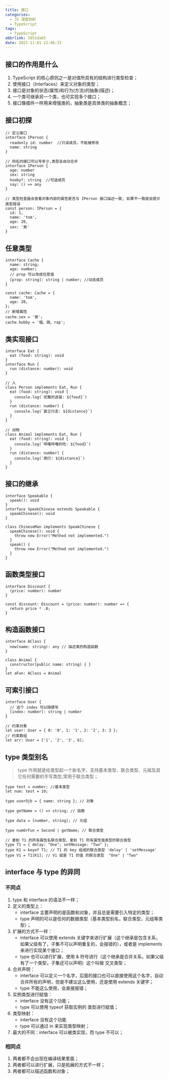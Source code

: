 ```yaml
---
title: 接口
categories:
  - JS 深度剖析
  - TypeScript
tags:
  - TypeScript
abbrlink: 5951da65
date: 2021-11-01 22:46:15
---
```


## 接口的作用是什么
1. TypeScript 的核心原则之一是对值所具有的结构进行类型检查；
2. 使用接口（Interfaces）来定义对象的类型；
3. 接口是对象的状态(属性)和行为(方法)的抽象(描述)；
4. 一个类可继承另一个类，也可实现多个接口；
5. 接口像插件一样用来增强类的，抽象类是具体类的抽象概念；

## 接口初探
```TS
// 定义接口
interface IPerson {
  readonly id: number  //只读成员，不能被修改
  name: string
}

// 同名的接口可以写多少,类型会自动合并
interface IPerson {
  age: number
  sex: string
  hooby?: string  //可选成员
  say: () => any
}

// 类型检查器会查看对象内部的属性是否与 IPerson 接口描述一致, 如果不一致就会提示类型错误
const person: IPerson = {
  id: 1,
  name: 'tom',
  age: 20,
  sex: '男'
}
```

## 任意类型
```TS
interface Cache {
  name: string;
  age: number;
  // prop 可以改成任意值
  [prop: string]: string | number; //动态成员
}

const cache: Cache = {
  name: 'tom',
  age: 20,
};
// 新增属性
cache.sex = '男';
cache.hobby = '唱、跳、rap';
```

## 类实现接口
```TS
interface Eat {
  eat (food: string): void
}
interface Run {
  run (distance: number): void
}

// 人
class Person implements Eat, Run {
  eat (food: string): void {
    console.log(`优雅的进餐: ${food}`)
  }
  run (distance: number) {
    console.log(`直立行走: ${distance}`)
  }
}

// 动物
class Animal implements Eat, Run {
  eat (food: string): void {
    console.log(`呼噜呼噜的吃: ${food}`)
  }
  run (distance: number) {
    console.log(`爬行: ${distance}`)
  }
}
```

## 接口的继承
```TS
interface Speakable {
  speak(): void
}
interface SpeakChinese extends Speakable {
  speakChinese(): void
}

class ChineseMan implements SpeakChinese {
  speakChinese(): void {
    throw new Error("Method not implemented.")
  }
  speak() {
    throw new Error("Method not implemented.")
  }
}
```

## 函数类型接口
```TS
interface Discount {
  (price: number): number
}

const discount: Discount = (price: number): number => {
  return price * .8;
}
```

## 构造函数接口
```TS
interface AClass {
  new(name: string): any // 描述类的构造函数
}

class Animal {
  constructor(public name: string) { }
}
let aFun: AClass = Animal
```

## 可索引接口
```TS
interface User {
  // 这个 index 可以随便写
  [index: number]: string | number
}

// 约束对象
let user: User = { 0: '0', 1: '1', 2: '2', 3: 3 };
// 约束数组
let arr: User = ['1', '2', '3', 6];
```

## type 类型别名
> type 作用就是给类型起一个新名字，支持基本类型、联合类型、元祖及其它任何需要的手写类型,常用于联合类型；
```TS
type test = number; //基本类型
let num: test = 10;

type userOjb = { name: string }; // 对象

type getName = () => string; // 函数

type data = [number, string]; // 元组

type numOrFun = Second | getName; // 联合类型
```
```TS
// 拿到 T1 的所有属性名联合类型、拿到 T1 所有属性值类型的联合类型
type T1 = { delay: "One"; setMessage: "Two" };
type K1 = keyof T1; // T1 的 key 组成的联合类型 'delay' | 'setMessage'
type V1 = T1[K1]; // V1 就是 T1 的值 的联合类型  "One" | "Two"
```

## interface 与 type 的异同
### 不同点
1. type 和 interface 的语法不一样；
2. 定义的类型上：
    - interface 主要声明的是函数和对象，并且总是需要引入特定的类型；
    - type 声明的可以是任何的数据类型（基本类型别名，联合类型，元组等类型）；
3. 扩展的方式不一样：
    - interface 可以使用 extends 关键字来进行扩展（这个继承是包含关系，如果父级有了，子集不可以声明重复的，会报错的），或者是 implements 来进行实现某个接口；
    - type 也可以进行扩展，使用 & 符号进行（这个继承是合并关系，如果父级有了一个类型，子集还可以声明）这个叫做 交叉类型；
4. 合并声明：
    - interface 可以定义一个名字，后面的接口也可以直接使用这个名字，自动合并所有的声明，但是不建议这么使用，还是使用 extends 关键字；
    - type 不能这么使用，会直接报错；
5. 实例类型进行赋值：
    - interface 没有这个功能；
    - type 可以使用 typeof 获取实例的 类型进行赋值；
6. 类型映射：
    - interface 没有这个功能
    - type 可以通过 in 来实现类型映射；
7. 最大的不同：interface 可以被类实现，而 type 不可以；
### 相同点
1. 两者都不会出现在编译结果里面；
2. 两者都可以进行扩展，只是拓展的方式不一样；
3. 两者都可以描述函数和对象；
